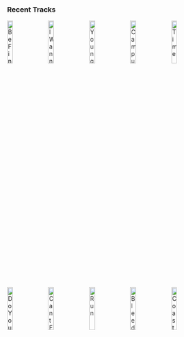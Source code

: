 ### Recent Tracks
[<img src='https://lastfm.freetls.fastly.net/i/u/300x300/1b57eaca10c20599af4ce04412c04948.png' width='16%' height='16%' alt='Be Fine'>](https://www.last.fm/music/madeon/_/be%2bfine)&nbsp;&nbsp;&nbsp;&nbsp;[<img src='https://lastfm.freetls.fastly.net/i/u/300x300/eaea26139233c24c5942d78bd1ef4136.png' width='16%' height='16%' alt='I Wanna Get Better'>](https://www.last.fm/music/bleachers/_/i%2bwanna%2bget%2bbetter)&nbsp;&nbsp;&nbsp;&nbsp;[<img src='https://lastfm.freetls.fastly.net/i/u/300x300/b824192ae7fe4e056e73eaff0d9298e6.png' width='16%' height='16%' alt='Young Blood'>](https://www.last.fm/music/the%2bnaked%2band%2bfamous/_/young%2bblood)&nbsp;&nbsp;&nbsp;&nbsp;[<img src='https://lastfm.freetls.fastly.net/i/u/300x300/61fe67ac1045c545a57bfc81da022f91.png' width='16%' height='16%' alt='Campus'>](https://www.last.fm/music/vampire%2bweekend/_/campus)&nbsp;&nbsp;&nbsp;&nbsp;[<img src='https://lastfm.freetls.fastly.net/i/u/300x300/be96a997b4e645bec5da9807c1409759.png' width='16%' height='16%' alt='Time'>](https://www.last.fm/music/jungle/_/time)&nbsp;&nbsp;&nbsp;&nbsp;<br>[<img src='https://lastfm.freetls.fastly.net/i/u/300x300/c6992da15691d8346e9565745d97c108.png' width='16%' height='16%' alt='Do You Really Wanna Know?'>](https://www.last.fm/music/sea%2bgirls/_/do%2byou%2breally%2bwanna%2bknow%253f)&nbsp;&nbsp;&nbsp;&nbsp;[<img src='https://lastfm.freetls.fastly.net/i/u/300x300/8a54e33c0046d4752bcf56b37adaa97c.png' width='16%' height='16%' alt='Cant Feel My Face'>](https://www.last.fm/music/the%2bweeknd/_/can%2527t%2bfeel%2bmy%2bface)&nbsp;&nbsp;&nbsp;&nbsp;[<img src='https://lastfm.freetls.fastly.net/i/u/300x300/f0959abbb0194512c54f00460cffd7ce.png' width='16%' height='16%' alt='Run'>](https://www.last.fm/music/coin/_/run)&nbsp;&nbsp;&nbsp;&nbsp;[<img src='https://lastfm.freetls.fastly.net/i/u/300x300/ecae82853b784726c7e2c4e2ba55a4fd.png' width='16%' height='16%' alt='Bleeding Out'>](https://www.last.fm/music/imagine%2bdragons/_/bleeding%2bout)&nbsp;&nbsp;&nbsp;&nbsp;[<img src='https://lastfm.freetls.fastly.net/i/u/300x300/601ae9575c024c45cc59599cf69d8ea2.png' width='16%' height='16%' alt='Coast'>](https://www.last.fm/music/halfnoise/_/coast)&nbsp;&nbsp;&nbsp;&nbsp;<br>